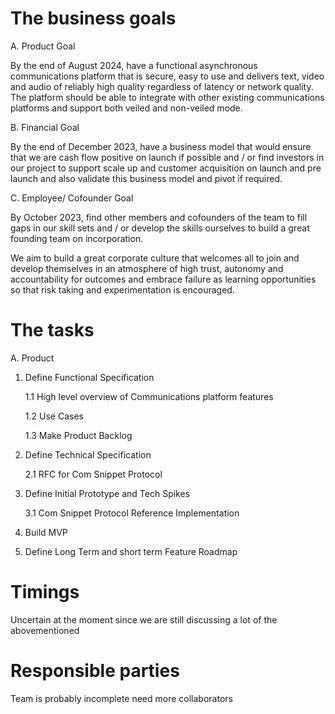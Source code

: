 # The business goals

A.	Product Goal

By the end of August 2024, have a functional asynchronous communications platform that is secure, easy to use and delivers text, video and audio of reliably high quality regardless of latency or network quality. The platform should be able to integrate with other existing communications platforms and support both veiled and non-veiled mode.

B.	Financial Goal

By the end of December 2023, have a business model that would ensure that we are cash flow positive on launch if possible and / or  find investors in our project to support scale up and customer acquisition on launch and pre launch and also validate this business model and pivot if required.

C.	Employee/ Cofounder Goal

By October 2023, find other members and cofounders of the team to fill gaps in our skill sets and / or develop the skills ourselves to build a great founding team on incorporation.

We aim to build a great corporate culture that welcomes all to join and develop themselves in an atmosphere of high trust, autonomy and accountability for outcomes and embrace failure as learning opportunities so that risk taking and experimentation is encouraged.

# The tasks

A. Product 
  1. Define Functional Specification
     
     1.1 High level overview of Communications platform features
     
     1.2 Use Cases
     
     1.3 Make Product Backlog
  
  2. Define Technical Specification
     
     2.1 RFC for Com Snippet Protocol
     
  3. Define Initial Prototype and Tech Spikes
     
     3.1 Com Snippet Protocol Reference Implementation
     
  4. Build MVP
     
  5. Define Long Term and short term Feature Roadmap

# Timings

Uncertain at the moment since we are still discussing a lot of the abovementioned

# Responsible parties

Team is probably incomplete need more collaborators


